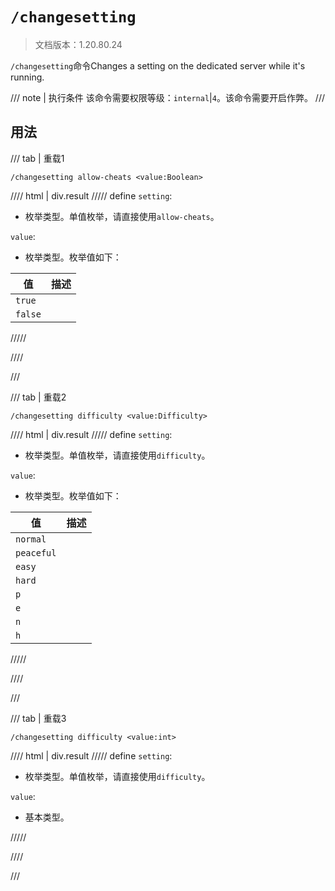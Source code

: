 # `/changesetting`

> 文档版本：1.20.80.24

`/changesetting`命令Changes a setting on the dedicated server while it's running.

/// note | 执行条件
该命令需要权限等级：`internal`|`4`。该命令需要开启作弊。
///

## 用法

/// tab | 重载1
```mcfunction
/changesetting allow-cheats <value:Boolean>
```

//// html | div.result
///// define
`setting`: <!-- md:samp BoolSettingName -->

- 枚举类型。单值枚举，请直接使用`allow-cheats`。

`value`: <!-- md:samp Boolean -->

- 枚举类型。枚举值如下：

|值|描述|
|---|---|
|`true`||
|`false`||



/////

////

///

/// tab | 重载2
```mcfunction
/changesetting difficulty <value:Difficulty>
```

//// html | div.result
///// define
`setting`: <!-- md:samp DifficultySettingName -->

- 枚举类型。单值枚举，请直接使用`difficulty`。

`value`: <!-- md:samp Difficulty -->

- 枚举类型。枚举值如下：

|值|描述|
|---|---|
|`normal`||
|`peaceful`||
|`easy`||
|`hard`||
|`p`||
|`e`||
|`n`||
|`h`||



/////

////

///

/// tab | 重载3
```mcfunction
/changesetting difficulty <value:int>
```

//// html | div.result
///// define
`setting`: <!-- md:samp DifficultySettingName -->

- 枚举类型。单值枚举，请直接使用`difficulty`。

`value`: <!-- md:samp int -->

- 基本类型。


/////

////

///
